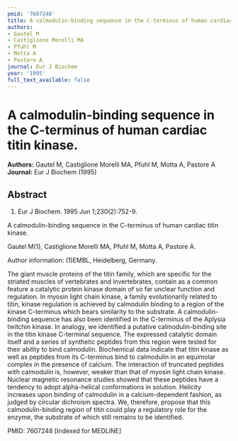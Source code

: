 ```yaml
---
pmid: '7607248'
title: A calmodulin-binding sequence in the C-terminus of human cardiac titin kinase.
authors:
- Gautel M
- Castiglione Morelli MA
- Pfuhl M
- Motta A
- Pastore A
journal: Eur J Biochem
year: '1995'
full_text_available: false
---
```


# A calmodulin-binding sequence in the C-terminus of human cardiac titin kinase.
**Authors:** Gautel M, Castiglione Morelli MA, Pfuhl M, Motta A, Pastore A
**Journal:** Eur J Biochem (1995)

## Abstract

1. Eur J Biochem. 1995 Jun 1;230(2):752-9.

A calmodulin-binding sequence in the C-terminus of human cardiac titin kinase.

Gautel M(1), Castiglione Morelli MA, Pfuhl M, Motta A, Pastore A.

Author information:
(1)EMBL, Heidelberg, Germany.

The giant muscle proteins of the titin family, which are specific for the 
striated muscles of vertebrates and invertebrates, contain as a common feature a 
catalytic protein kinase domain of so far unclear function and regulation. In 
myosin light chain kinase, a family evolutionarily related to titin, kinase 
regulation is achieved by calmodulin binding to a region of the kinase 
C-terminus which bears similarity to the substrate. A calmodulin-binding 
sequence has also been identified in the C-terminus of the Aplysia twitchin 
kinase. In analogy, we identified a putative calmodulin-binding site in the 
titin kinase C-terminal sequence. The expressed catalytic domain itself and a 
series of synthetic peptides from this region were tested for their ability to 
bind calmodulin. Biochemical data indicate that titin kinase as well as peptides 
from its C-terminus bind to calmodulin in an equimolar complex in the presence 
of calcium. The interaction of truncated peptides with calmodulin is, however, 
weaker than that of myosin light chain kinase. Nuclear magnetic resonance 
studies showed that these peptides have a tendency to adopt alpha-helical 
conformations in solution. Helicity increases upon binding of calmodulin in a 
calcium-dependent fashion, as judged by circular dichroism spectra. We, 
therefore, propose that this calmodulin-binding region of titin could play a 
regulatory role for the enzyme, the substrate of which still remains to be 
identified.

PMID: 7607248 [Indexed for MEDLINE]

